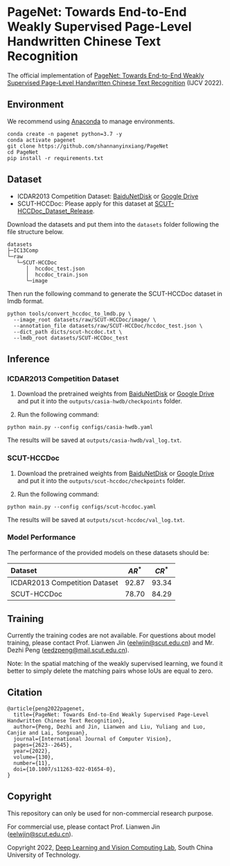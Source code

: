 # PageNet: Towards End-to-End Weakly Supervised Page-Level Handwritten Chinese Text Recognition

The official implementation of [PageNet: Towards End-to-End Weakly Supervised Page-Level Handwritten Chinese Text Recognition](https://arxiv.org/abs/2207.14807) (IJCV 2022). 

## Environment
We recommend using [Anaconda](https://www.anaconda.com/) to manage environments.
```
conda create -n pagenet python=3.7 -y 
conda activate pagenet
git clone https://github.com/shannanyinxiang/PageNet
cd PageNet
pip install -r requirements.txt
```

## Dataset
- ICDAR2013 Competition Dataset: [BaiduNetDisk](https://pan.baidu.com/s/1uM2u1O9cByZtOdXyBUs6lw?pwd=uqxp) or [Google Drive](https://drive.google.com/drive/folders/120phawO79BxCSgzwaBl1vO6iYXexzZeB?usp=share_link)
- SCUT-HCCDoc: Please apply for this dataset at [SCUT-HCCDoc_Dataset_Release](https://github.com/HCIILAB/SCUT-HCCDoc_Dataset_Release).

Download the datasets and put them into the `datasets` folder following the file structure below.
```
datasets
├─IC13Comp
└─raw
   └─SCUT-HCCDoc
      │  hccdoc_test.json
      │  hccdoc_train.json
      └─image
```

Then run the following command to generate the SCUT-HCCDoc dataset in lmdb format.
```
python tools/convert_hccdoc_to_lmdb.py \
  --image_root datasets/raw/SCUT-HCCDoc/image/ \
  --annotation_file datasets/raw/SCUT-HCCDoc/hccdoc_test.json \
  --dict_path dicts/scut-hccdoc.txt \
  --lmdb_root datasets/SCUT-HCCDoc_test
```

## Inference

### ICDAR2013 Competition Dataset 

1. Download the pretrained weights from [BaiduNetDisk](https://pan.baidu.com/s/1FjgZIn0FiK1FU5NxUxPeig?pwd=b3ym) or [Google Drive](https://drive.google.com/file/d/1YxDbrCm0WNjJ05LK4uN7W4VMEzxf7LNg/view?usp=share_link) and put it into the `outputs/casia-hwdb/checkpoints` folder.

2. Run the following command:
```
python main.py --config configs/casia-hwdb.yaml
```
The results will be saved at `outputs/casia-hwdb/val_log.txt`.

### SCUT-HCCDoc 

1. Download the pretrained weights from [BaiduNetDisk](https://pan.baidu.com/s/1nYcZk9ektLMVIynMORewOg?pwd=dgvh) or [Google Drive](https://drive.google.com/file/d/1ZVuR-qJ9Opj9HC1tuv_5zqvaGkpeic5f/view?usp=share_link) and put it into the `outputs/scut-hccdoc/checkpoints` folder.

2. Run the following command:
```
python main.py --config configs/scut-hccdoc.yaml
```
The results will be saved at `outputs/scut-hccdoc/val_log.txt`.

### Model Performance

The performance of the provided models on these datasets should be:

| Dataset | $AR^*$ | $CR^*$ |
| :---    | :---:  | :---:  |
| ICDAR2013 Competition Dataset | 92.87 | 93.34 |
| SCUT-HCCDoc | 78.70 | 84.29 |

## Training
Currently the training codes are not available. For questions about model training, please contact Prof. Lianwen Jin (eelwjin@scut.edu.cn) and Mr. Dezhi Peng (eedzpeng@mail.scut.edu.cn).

Note: In the spatial matching of the weakly supervised learning, we found it better to simply delete the matching pairs whose IoUs are equal to zero.

## Citation
```
@article{peng2022pagenet,
  title={PageNet: Towards End-to-End Weakly Supervised Page-Level Handwritten Chinese Text Recognition},
  author={Peng, Dezhi and Jin, Lianwen and Liu, Yuliang and Luo, Canjie and Lai, Songxuan},
  journal={International Journal of Computer Vision},
  pages={2623--2645},
  year={2022},
  volume={130},
  number={11},
  doi={10.1007/s11263-022-01654-0},
}
```

## Copyright
This repository can only be used for non-commercial research purpose.

For commercial use, please contact Prof. Lianwen Jin (eelwjin@scut.edu.cn).

Copyright 2022, [Deep Learning and Vision Computing Lab](http://www.dlvc-lab.net), South China University of Technology. 